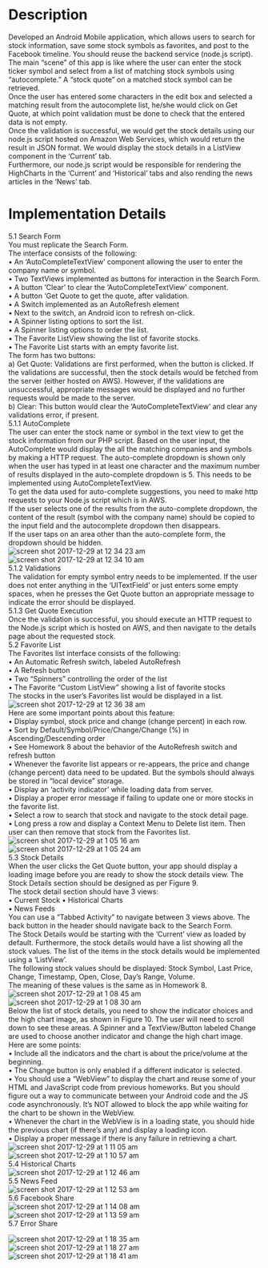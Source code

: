 # Description
Developed an Android Mobile application, which allows users to search for stock information, save some stock symbols as favorites, and post to the Facebook timeline. You should reuse the backend service (node.js script).<br>
The main “scene” of this app is like where the user can enter the stock ticker symbol and select from a list of matching stock symbols using “autocomplete.” A “stock quote” on a matched stock symbol can be retrieved.<br>
Once the user has entered some characters in the edit box and selected a matching result from the autocomplete list, he/she would click on Get Quote, at which point validation must be done to check that the entered data is not empty.<br>
Once the validation is successful, we would get the stock details using our node.js script hosted on Amazon Web Services, which would return the result in JSON format. We would display the stock details in a ListView component in the ‘Current’ tab.<br> Furthermore, our node.js script would be responsible for rendering the HighCharts in the ‘Current’ and ‘Historical’ tabs and also rending the news articles in the ‘News’ tab.<br>

# Implementation Details
5.1 Search Form<br>
You must replicate the Search Form.<br>
The interface consists of the following:<br>
• An ‘AutoCompleteTextView’ component allowing the user to enter the company
name or symbol.<br>
• Two TextViews implemented as buttons for interaction in the Search Form.<br>
• A button ‘Clear’ to clear the ‘AutoCompleteTextView’ component.<br>
• A button ‘Get Quote to get the quote, after validation.<br>
• A Switch implemented as an AutoRefresh element<br>
• Next to the switch, an Android icon to refresh on-click.<br>
• A Spinner listing options to sort the list.<br>
• A Spinner listing options to order the list.<br>
• The Favorite ListView showing the list of favorite stocks.<br>
• The Favorite List starts with an empty favorite list.<br>
The form has two buttons:<br>
a) Get Quote: Validations are first performed, when the button is clicked. If the validations are successful, then the stock details would be fetched from the server (either hosted on AWS). However, if the validations are unsuccessful, appropriate messages would be displayed and no further requests would be made to the server.<br>
b) Clear: This button would clear the ‘AutoCompleteTextView’ and clear any validations error, if present.<br>
5.1.1 AutoComplete<br>
The user can enter the stock name or symbol in the text view to get the stock information from our PHP script. Based on the user input, the AutoComplete would display the all the matching companies and symbols by making a HTTP request. The auto-complete dropdown is shown only when the user has typed in at least one character and the maximum number of results displayed in the auto-complete dropdown is 5. This needs to be implemented using AutoCompleteTextView.<br>
To get the data used for auto-complete suggestions, you need to make http requests to your Node.js script which is in AWS.<br>
If the user selects one of the results from the auto-complete dropdown, the content of the result (symbol with the company name) should be copied to the input field and the autocomplete dropdown then disappears.<br>
If the user taps on an area other than the auto-complete form, the dropdown should be hidden.<br>
![screen shot 2017-12-29 at 12 34 23 am](https://user-images.githubusercontent.com/20076221/34432867-14748d98-ec30-11e7-981a-d2437c266122.png)<br>
![screen shot 2017-12-29 at 12 34 10 am](https://user-images.githubusercontent.com/20076221/34432871-18ac37f8-ec30-11e7-9bd5-46179838d8b1.png)<br>
5.1.2 Validations<br>
The validation for empty symbol entry needs to be implemented. If the user does not enter anything in the ‘UITextField’ or just enters some empty spaces, when he presses the Get Quote button an appropriate message to indicate the error should be displayed.<br>
5.1.3 Get Quote Execution<br>
Once the validation is successful, you should execute an HTTP request to the Node.js script which is hosted on AWS, and then navigate to the details page about the requested stock.<br>
5.2 Favorite List<br>
The Favorites list interface consists of the following:<br>
• An Automatic Refresh switch, labeled AutoRefresh<br>
• A Refresh button<br>
• Two “Spinners” controlling the order of the list<br>
• The Favorite “Custom ListView” showing a list of favorite stocks<br>
The stocks in the user’s Favorites list would be displayed in a list.<br>
![screen shot 2017-12-29 at 12 36 38 am](https://user-images.githubusercontent.com/20076221/34432917-5eb5bb70-ec30-11e7-888f-b481dd08ab6d.png)<br>
Here are some important points about this feature:<br>
• Display symbol, stock price and change (change percent) in each row.<br>
• Sort by Default/Symbol/Price/Change/Change (%) in Ascending/Descending order<br>
• See Homework 8 about the behavior of the AutoRefresh switch and refresh button<br>
• Whenever the favorite list appears or re-appears, the price and change (change percent) data need to be updated. But the symbols should always be stored in “local device” storage.<br>
• Display an ‘activity indicator’ while loading data from server.<br>
• Display a proper error message if failing to update one or more stocks in the favorite list.<br>
• Select a row to search that stock and navigate to the stock detail page.<br>
• Long press a row and display a Context Menu to Delete list item. Then user can then remove that stock from the Favorites list.<br>
![screen shot 2017-12-29 at 1 05 16 am](https://user-images.githubusercontent.com/20076221/34433468-68e7dcb4-ec34-11e7-9a28-3f19775afd06.png)<br>
![screen shot 2017-12-29 at 1 05 24 am](https://user-images.githubusercontent.com/20076221/34433469-6bbedbcc-ec34-11e7-85cc-b04a31a0d1cc.png)<br>
5.3 Stock Details<br>
When the user clicks the Get Quote button, your app should display a loading image before you are ready to show the stock details view. The Stock Details section should be designed as per Figure 9.<br>
The stock detail section should have 3 views:<br> • Current Stock
• Historical Charts <br>• News Feeds<br>
You can use a “Tabbed Activity” to navigate between 3 views above. The back button in the header should navigate back to the Search Form.<br>
The Stock Details would be starting with the ‘Current’ view as loaded by default. Furthermore, the stock details would have a list showing all the stock values. The list of the items in the stock details would be implemented using a ‘ListView’.<br> The following stock values should be displayed: Stock Symbol, Last Price, Change, Timestamp, Open, Close, Day’s Range, Volume.<br> The meaning of these values is the same as in Homework 8.<br>
![screen shot 2017-12-29 at 1 08 45 am](https://user-images.githubusercontent.com/20076221/34433528-dc66ef0e-ec34-11e7-9f94-8b8ece7e4aa5.png)<br>
![screen shot 2017-12-29 at 1 08 30 am](https://user-images.githubusercontent.com/20076221/34433531-e1a9aae2-ec34-11e7-9899-b9a84e092dc8.png)<br>
Below the list of stock details, you need to show the indicator choices and the high chart image, as shown in Figure 10. The user will need to scroll down to see these areas. A Spinner and a TextView/Button labeled Change are used to choose another indicator and change the high chart image. Here are some points:<br>
• Include all the indicators and the chart is about the price/volume at the beginning.<br>
• The Change button is only enabled if a different indicator is selected.<br>
• You should use a “WebView” to display the chart and reuse some of your HTML and JavaScript code from previous homeworks. But you should figure out a way to communicate between your Android code and the JS code asynchronously. It’s NOT allowed to block the app while waiting for the chart to be shown in the WebView.<br>
• Whenever the chart in the WebView is in a loading state, you should hide the previous chart (if there’s any) and display a loading icon.<br>
• Display a proper message if there is any failure in retrieving a chart.<br>
![screen shot 2017-12-29 at 1 11 05 am](https://user-images.githubusercontent.com/20076221/34433575-30ad1034-ec35-11e7-8005-395f102a8dc6.png)<br>
![screen shot 2017-12-29 at 1 10 57 am](https://user-images.githubusercontent.com/20076221/34433578-33cc8dd0-ec35-11e7-8925-01a81cc4fe5b.png)<br>
5.4 Historical Charts<br>
![screen shot 2017-12-29 at 1 12 46 am](https://user-images.githubusercontent.com/20076221/34433634-74155f84-ec35-11e7-969a-7f35c3ec0e85.png)<br>
5.5 News Feed<br>
![screen shot 2017-12-29 at 1 12 53 am](https://user-images.githubusercontent.com/20076221/34433631-7143347a-ec35-11e7-8006-d6f851f2ba12.png)<br>
5.6 Facebook Share<br>
![screen shot 2017-12-29 at 1 14 08 am](https://user-images.githubusercontent.com/20076221/34433660-9ff1d3d0-ec35-11e7-8b83-73190e45da08.png)<br>
![screen shot 2017-12-29 at 1 13 59 am](https://user-images.githubusercontent.com/20076221/34433662-a24bd13a-ec35-11e7-8756-9f6700e6798f.png)<br>
5.7 Error Share<br>

![screen shot 2017-12-29 at 1 18 35 am](https://user-images.githubusercontent.com/20076221/34433763-3e27834c-ec36-11e7-9de6-5ffea8019b0c.png)
![screen shot 2017-12-29 at 1 18 27 am](https://user-images.githubusercontent.com/20076221/34433766-408d139a-ec36-11e7-8421-2e044ec69d89.png)
![screen shot 2017-12-29 at 1 18 41 am](https://user-images.githubusercontent.com/20076221/34433767-43107d8c-ec36-11e7-808f-ccf6ff6d44b0.png)


